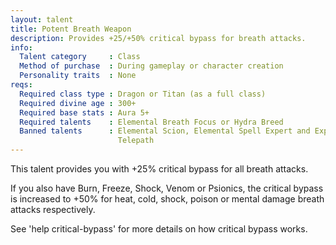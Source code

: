```yaml
---
layout: talent
title: Potent Breath Weapon
description: Provides +25/+50% critical bypass for breath attacks.
info:
  Talent category     : Class
  Method of purchase  : During gameplay or character creation
  Personality traits  : None
reqs:
  Required class type : Dragon or Titan (as a full class)
  Required divine age : 300+
  Required base stats : Aura 5+
  Required talents    : Elemental Breath Focus or Hydra Breed
  Banned talents      : Elemental Scion, Elemental Spell Expert and Expert
                        Telepath
---
```


This talent provides you with +25% critical bypass for all breath attacks.

If you also have Burn, Freeze, Shock, Venom or Psionics, the critical bypass is increased to +50% for heat, cold, shock, poison or mental damage breath attacks respectively.

See 'help critical-bypass' for more details on how critical bypass works.